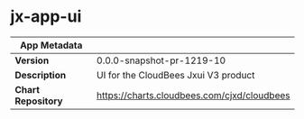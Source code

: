 # jx-app-ui

|App Metadata||
|---|---|
| **Version** | 0.0.0-snapshot-pr-1219-10 |
| **Description** | UI for the CloudBees Jxui V3 product |
| **Chart Repository** | https://charts.cloudbees.com/cjxd/cloudbees |
